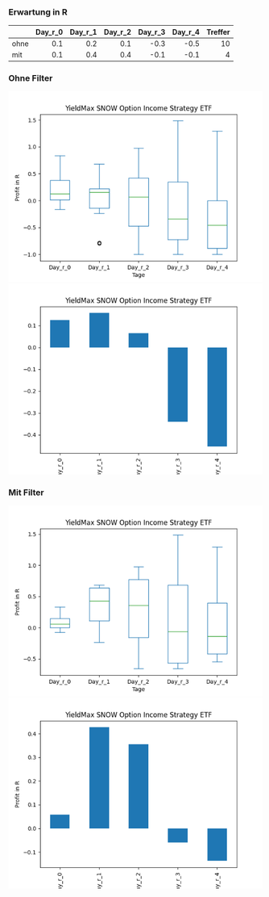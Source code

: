### Erwartung in R
|      |   Day_r_0 |   Day_r_1 |   Day_r_2 |   Day_r_3 |   Day_r_4 |   Treffer |
|:-----|----------:|----------:|----------:|----------:|----------:|----------:|
| ohne |       0.1 |       0.2 |       0.1 |      -0.3 |      -0.5 |        10 |
| mit  |       0.1 |       0.4 |       0.4 |      -0.1 |      -0.1 |         4 |

### Ohne Filter
![image info](./data/SNOY_box_all.png)
![image info](./data/SNOY_median_all.png)

### Mit Filter
![image info](./data/SNOY_box_filtered.png)
![image info](./data/SNOY_median_filtered.png)